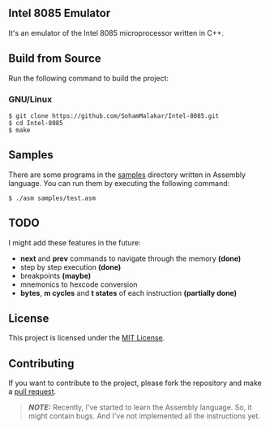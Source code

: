 ## Intel 8085 Emulator

It's an emulator of the Intel 8085 microprocessor written in C++.

## Build from Source

Run the following command to build the project:

### GNU/Linux

```
$ git clone https://github.com/SohamMalakar/Intel-8085.git
$ cd Intel-8085
$ make
```

## Samples

There are some programs in the [samples](https://github.com/SohamMalakar/Intel-8085/tree/master/samples) directory written in Assembly language. You can run them by executing the following command:

```
$ ./asm samples/test.asm
```

## TODO

I might add these features in the future:

- **next** and **prev** commands to navigate through the memory **(done)**
- step by step execution **(done)**
- breakpoints **(maybe)**
- mnemonics to hexcode conversion
- **bytes**, **m cycles** and **t states** of each instruction **(partially done)**

## License

This project is licensed under the [MIT License](https://github.com/SohamMalakar/Intel-8085/blob/master/LICENSE).

## Contributing

If you want to contribute to the project, please fork the repository and make a [pull request](https://github.com/SohamMalakar/Intel-8085/pulls).

> **_NOTE:_** Recently, I've started to learn the Assembly language. So, it might contain bugs. And I've not implemented all the instructions yet.
